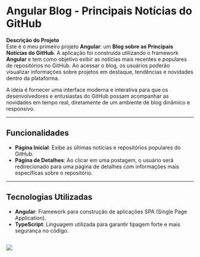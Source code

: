 # **Angular Blog - Principais Notícias do GitHub**

**Descrição do Projeto**  
Este é o meu primeiro projeto **Angular**: um **Blog sobre as Principais Notícias do GitHub**. A aplicação foi construída utilizando o framework **Angular** e tem como objetivo exibir as notícias mais recentes e populares de repositórios no GitHub. Ao acessar o blog, os usuários poderão visualizar informações sobre projetos em destaque, tendências e novidades dentro da plataforma.

A ideia é fornecer uma interface moderna e interativa para que os desenvolvedores e entusiastas do GitHub possam acompanhar as novidades em tempo real, diretamente de um ambiente de blog dinâmico e responsivo.

---

## **Funcionalidades**

- **Página Inicial**: Exibe as últimas notícias e repositórios populares do GitHub.
- **Página de Detalhes**: Ao clicar em uma postagem, o usuário será redirecionado para uma página de detalhes com informações mais específicas sobre o repositório.

---

## **Tecnologias Utilizadas**

- **Angular**: Framework para construção de aplicações SPA (Single Page Application).
- **TypeScript**: Linguagem utilizada para garantir tipagem forte e mais segurança no código.

##
<img src= "https://github.com/user-attachments/assets/7b23b3e1-8bc9-4768-9b52-b9bce45436fb"> 

